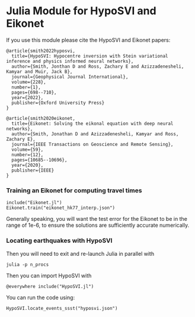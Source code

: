 # Julia Module for HypoSVI and Eikonet

If you use this module please cite the HypoSVI and Eikonet papers:
```
@article{smith2022hyposvi,
  title={HypoSVI: Hypocentre inversion with Stein variational inference and physics informed neural networks},
  author={Smith, Jonthan D and Ross, Zachary E and Azizzadenesheli, Kamyar and Muir, Jack B},
  journal={Geophysical Journal International},
  volume={228},
  number={1},
  pages={698--710},
  year={2022},
  publisher={Oxford University Press}
}
```
```
@article{smith2020eikonet,
  title={Eikonet: Solving the eikonal equation with deep neural networks},
  author={Smith, Jonathan D and Azizzadenesheli, Kamyar and Ross, Zachary E},
  journal={IEEE Transactions on Geoscience and Remote Sensing},
  volume={59},
  number={12},
  pages={10685--10696},
  year={2020},
  publisher={IEEE}
}
```

### Training an Eikonet for computing travel times
```
include("Eikonet.jl")
Eikonet.train("eikonet_hk77_interp.json")
```
Generally speaking, you will want the test error for the Eikonet to be in the range of 1e-6, to ensure the solutions are sufficiently accurate numerically.

### Locating earthquakes with HypoSVI
Then you will need to exit and re-launch Julia in parallel with
```
julia -p n_procs
```
Then you can import HypoSVI with 
```
@everywhere include("HypoSVI.jl")
```
You can run the code using:
```
HypoSVI.locate_events_ssst("hyposvi.json")
```
